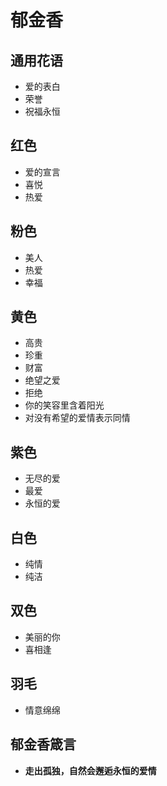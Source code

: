 # 郁金香

## 通用花语

- 爱的表白
- 荣誉
- 祝福永恒

## 红色

- 爱的宣言
- 喜悦
- 热爱

## 粉色

- 美人
- 热爱
- 幸福

## 黄色

- 高贵
- 珍重
- 财富
- 绝望之爱
- 拒绝
- 你的笑容里含着阳光
- 对没有希望的爱情表示同情

## 紫色

- 无尽的爱
- 最爱
- 永恒的爱

## 白色

- 纯情
- 纯洁

## 双色

- 美丽的你
- 喜相逢

## 羽毛

- 情意绵绵

## 郁金香箴言

- **走出孤独，自然会邂逅永恒的爱情**